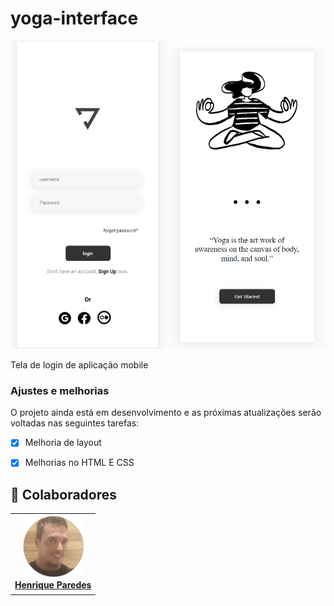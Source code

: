 # yoga-interface
 


<img src="./tela login yoga.png" width="250px" alt="imagem tela login">  <img src="./print yoga2.png" width="250px" alt="imagem tela login2">


Tela de login de aplicação mobile

### Ajustes e melhorias

O projeto ainda está em desenvolvimento e as próximas atualizações serão voltadas nas seguintes tarefas:

- [x] Melhoria de layout
- [x] Melhorias no HTML E CSS



## 🤝 Colaboradores

<table>
  <tr>
    <td align="center">
      <a href="#">
        <img src="./assets/foto henrique.png" width="100px;" alt="Foto do henrique paredes no GitHub"/><br>
        <sub>
        <a href="https://www.linkedin.com/in/henrique-paredes-66171122b/ "> <b>Henrique Paredes</b>
        </a>
        <b>
        </sub>
      </a>
    </td>
    
  </tr>
</table>


<br>
